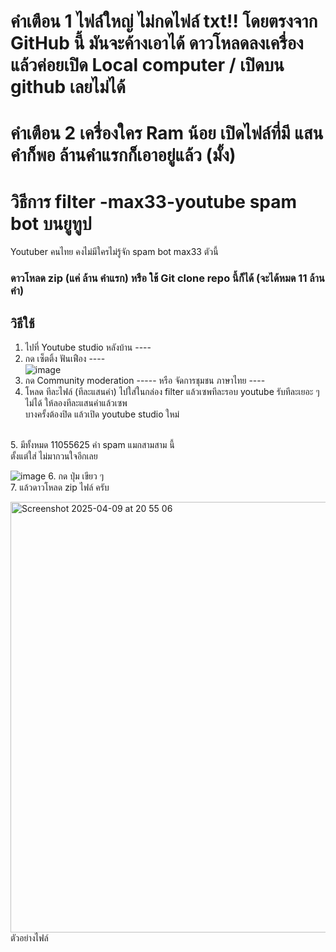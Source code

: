# คำเตือน 1 ไฟล์ใหญ่ ไม่กดไฟล์ txt!! โดยตรงจาก GitHub นี้ มันจะค้างเอาได้ ดาวโหลดลงเครื่องแล้วค่อยเปิด Local computer / เปิดบน github เลยไม่ได้ <br>
# คำเตือน 2 เครื่องใคร Ram น้อย เปิดไฟล์ที่มี แสนคำก็พอ ล้านคำแรกก็เอาอยู่แล้ว (มั้ง) <br>

# วิธีการ filter -max33-youtube spam bot บนยูทูป<br>
Youtuber คนไทย คงไม่มีใครไม่รู้จัก spam bot max33 ตัวนี้ <br>
### **ดาวโหลด zip (แค่ ล้าน คำแรก)** หรือ ใช้ **Git clone repo นี้ก็ได้ (จะได้หมด 11 ล้านคำ)** <br>

## วิธีใช้

1. ไปที่ Youtube studio หลังบ้าน ---- <br>
2.  กด เซ็ตติ้ง ฟันเฟือง ----<br>
![image](https://github.com/user-attachments/assets/73cc1fe3-2ee8-412c-b651-d487c66253ff)<br>
3. กด Community moderation ----- หรือ จัดการชุมชน ภาษาไทย ----<br>
4. โหลด ทีละไฟล์ (ทีละแสนคำ) ไปใส่ในกล่อง filter แล้วเซพทีละรอบ youtube รับทีละเยอะ ๆ ไม่ได้ ให้ลองทีละแสนคำแล้วเซพ<br>
บางครั้งต้องปิด แล้วเปิด youtube studio ใหม่ <br>
<br>
5. มีทั้งหมด 11055625 คำ spam แมกสามสาม นี้<br>
ตั้งแต่ใส่ ไม่มากวนใจอีกเลย <br>

![image](https://github.com/user-attachments/assets/6057853d-c72c-43ec-8b5f-29318973b660)
6. กด ปุ่ม เขียว ๆ  <br>
7. แล้วดาวโหลด zip ไฟล์ ครับ 

<img width="689" alt="Screenshot 2025-04-09 at 20 55 06" src="https://github.com/user-attachments/assets/850c3708-a268-4b01-8ae1-48255a5e78f2" />
ตัวอย่างไฟล์

